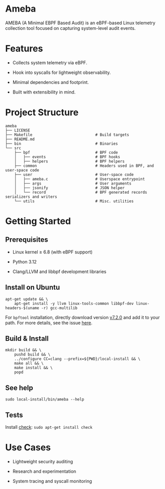 # Ameba
AMEBA (A Minimal EBPF Based Audit) is an eBPF-based Linux telemetry collection tool focused on capturing system-level audit events.


# Features
* Collects system telemetry via eBPF.

* Hook into syscalls for lightweight observability.

* Minimal dependencies and footprint.

* Built with extensibility in mind.


# Project Structure
```
ameba
├── LICENSE
├── Makefile                            # Build targets
├── README.md
├── bin                                 # Binaries
└── src
    ├── bpf                             # BPF code
    │   ├── events                      # BPF hooks
    │   ├── helpers                     # BPF helpers
    ├── common                          # Headers used in BPF, and user-space code
    ├── user                            # User-space code
    │   ├── ameba.c                     # Userspace entrypoint
    │   ├── args                        # User arguments
    │   ├── jsonify                     # JSON helper
    │   └── record                      # BPF generated records serializers and writers
    └── utils                           # Misc. utilities
```

# Getting Started

## Prerequisites

* Linux kernel ≥ 6.8 (with eBPF support)

* Python 3.12

* Clang/LLVM and libbpf development libraries

## Install on Ubuntu

```
apt-get update && \
    apt-get install -y llvm linux-tools-common libbpf-dev linux-headers-$(uname -r) gcc-multilib
```

For `bpftool` installation, directly download version [v7.2.0](https://github.com/libbpf/bpftool/releases/tag/v7.2.0) and add it to your path. For more details, see the issue [here](https://github.com/xdp-project/xdp-tutorial/issues/368).

## Build & Install

```
mkdir build && \
    pushd build && \
    ../configure CC=clang --prefix=${PWD}/local-install && \
    make all && \
    make install && \
    popd
```

## See help

```
sudo local-install/bin/ameba --help
```

## Tests

Install [check](https://libcheck.github.io/check/web/install.html#aptitude): `sudo apt-get install check`


# Use Cases

* Lightweight security auditing

* Research and experimentation

* System tracing and syscall monitoring